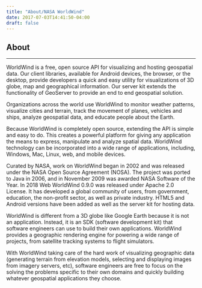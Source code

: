 ```yaml
---
title: "About/NASA WorldWind"
date: 2017-07-03T14:41:50-04:00
draft: false
---
```


## About

---

WorldWind is a free, open source API for visualizing and hosting geospatial data. Our client libraries, available for
Android devices, the browser, or the desktop, provide developers a quick and easy utility for visualizations of 3D
globe, map and geographical information. Our server kit extends the functionality of GeoServer to provide an end to end
geospatial solution.

Organizations across the world use WorldWind to monitor weather patterns, visualize cities and terrain, track the
movement of planes, vehicles and ships, analyze geospatial data, and educate people about the Earth.

Because WorldWind is completely open source, extending the API is simple and easy to do. This creates a powerful
platform for giving any application the means to express, manipulate and analyze spatial data.  WorldWind technology
can be incorporated into a wide range of applications, including, Windows, Mac, Linux, web, and mobile devices.

Curated by NASA, work on WorldWind began in 2002 and was released under the NASA Open Source Agreement (NOSA).  The
project was ported to Java in 2006, and in November 2009 was awarded NASA Software of the Year.  In 2018 Web WorldWind 
0.9.0 was released under Apache 2.0 License. It has developed a global community of users, from government, education, 
the non-profit sector, as well as private industry. HTML5 and Android versions have been added as well as the server kit 
for hosting data.

WorldWind is different from a 3D globe like Google Earth because it is not an application.  Instead, it is an SDK
(software development kit) that software engineers can use to build their own applications.  WorldWind provides a
geographic rendering engine for powering a wide range of projects, from satellite tracking systems to flight simulators.

With WorldWind taking care of the hard work of visualizing geographic data (generating terrain from elevation models,
selecting and displaying images from imagery servers, etc), software engineers are free to focus on the solving the
problems specific to their own domains and quickly building whatever geospatial applications they choose.

<br></br>
